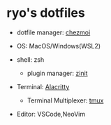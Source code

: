 # ryo's dotfiles

- dotfile manager: [chezmoi](https://github.com/twpayne/chezmoi)

- OS: MacOS/Windows(WSL2)
- shell: zsh
  - plugin manager: [zinit](https://github.com/zdharma-continuum/zinit)
- Terminal: [Alacritty](https://github.com/alacritty/alacritty)
  - Terminal Multiplexer: [tmux](https://github.com/tmux/tmux)
- Editor: VSCode,NeoVim

